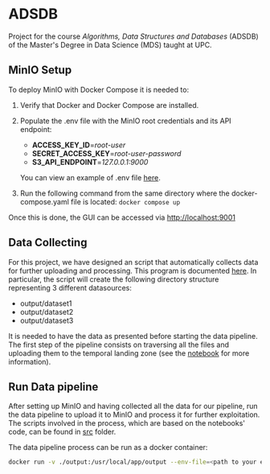 # ADSDB
Project for the course *Algorithms, Data Structures and Databases* (ADSDB) of the Master's Degree in Data Science (MDS) taught at UPC.

## MinIO Setup
To deploy MinIO with Docker Compose it is needed to:
1. Verify that Docker and Docker Compose are installed.
2. Populate the .env file with the MinIO root credentials and its API endpoint:
    - **ACCESS_KEY_ID**=*root-user*    
    - **SECRET_ACCESS_KEY**=*root-user-password* 
    - **S3_API_ENDPOINT**=*127.0.0.1:9000*

    You can view an example of .env file [here](./env.example).
3. Run the following command from the same directory where the docker-compose.yaml file is located:
```docker compose up```

Once this is done, the GUI can be accessed via [http://localhost:9001](http://localhost:9001)

## Data Collecting
For this project, we have designed an script that automatically collects data for further uploading and processing. This program is documented [here](./notebooks/landing_zone/data-collection.ipynb). In particular, the script will create the following directory structure representing 3 different datasources:
- output/dataset1 
- output/dataset2
- output/dataset3

It is needed to have the data as presented before starting the data pipeline. The first step of the pipeline consists on traversing all the files and uploading them to the temporal landing zone (see the [notebook](./notebooks/landing_zone/temporal_zone.ipynb) for more information).

## Run Data pipeline
After setting up MinIO and having collected all the data for our pipeline, run the data pipeline to upload it to MinIO and process it for further exploitation. The scripts involved in the process, which are based on the notebooks' code, can be found in [src](./src/) folder.

The data pipeline process can be run as a docker container:
```bash
docker run -v ./output:/usr/local/app/output --env-file=<path to your env file> <repository>/<image> 
```


